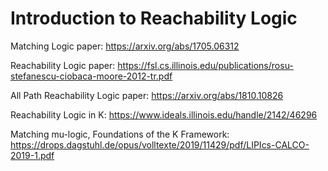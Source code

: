 # Introduction to Reachability Logic

Matching Logic paper:
https://arxiv.org/abs/1705.06312

Reachability Logic paper:
https://fsl.cs.illinois.edu/publications/rosu-stefanescu-ciobaca-moore-2012-tr.pdf

All Path Reachability Logic paper:
https://arxiv.org/abs/1810.10826

Reachability Logic in K:
https://www.ideals.illinois.edu/handle/2142/46296

Matching mu-logic, Foundations of the K Framework:
https://drops.dagstuhl.de/opus/volltexte/2019/11429/pdf/LIPIcs-CALCO-2019-1.pdf
